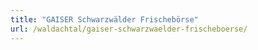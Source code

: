 ```yaml
---
title: "GAISER Schwarzwälder Frischebörse"
url: /waldachtal/gaiser-schwarzwaelder-frischeboerse/
---
```

